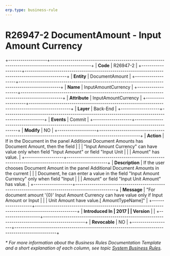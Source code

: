 ```yaml
---
erp.type: business-rule
---
```


# R26947-2 DocumentAmount - Input Amount Currency
+-------------------+--------------------------------------------------------------------------------------------------+
| **Code**          | R26947-2                                                                                         |
+-------------------+--------------------------------------------------------------------------------------------------+
| **Entity**        | DocumentАmount                                                                                   |
+-------------------+--------------------------------------------------------------------------------------------------+
| **Name**          | InputAmountCurrency                                                                              |
+-------------------+--------------------------------------------------------------------------------------------------+
| **Attribute**     | InputAmountCurrency                                                                              |
+-------------------+--------------------------------------------------------------------------------------------------+
| **Layer**         | Back-End                                                                                         |
+-------------------+--------------------------------------------------------------------------------------------------+
| **Events**        | Commit                                                                                           |
+-------------------+--------------------------------------------------------------------------------------------------+
| **Modify**        | NO                                                                                               |
+-------------------+--------------------------------------------------------------------------------------------------+
| **Action**        | If in the Document in the panel Additional Document Amounts has Document Amount, then the field  |
|                   | \"Input Amount Currency\" can have value only when field \"Input Amount\" or field \"Input Unit  |
|                   | Amount\" has value.                                                                              |
+-------------------+--------------------------------------------------------------------------------------------------+
| **Description**   | If the user chooses Document Amount in the panel Additional Document Amounts in the current      |
|                   | Document, he can enter a value in the field \"Input Amount Currency\" only when field \"Input    |
|                   | Amount\" or field \"Input Unit Amount\" has value.                                               |
+-------------------+--------------------------------------------------------------------------------------------------+
| **Message**       | \"For document amount \'{0}\' Input Amount Currency can have value only if Input Amount or Input |
|                   | Unit Amount have value.\[ AmountTypeName\]\"                                                     |
+-------------------+--------------------------------------------------------------------------------------------------+
| **Introduced In   | 2017                                                                                             |
| Version**         |                                                                                                  |
+-------------------+--------------------------------------------------------------------------------------------------+
| **Revocable**     | NO                                                                                               |
+-------------------+--------------------------------------------------------------------------------------------------+

*\* For more information about the Business Rules Documentation Template and a short explanation of each column, see
topic [System Business Rules](../templates/template-description-system-business-rules.md).*

